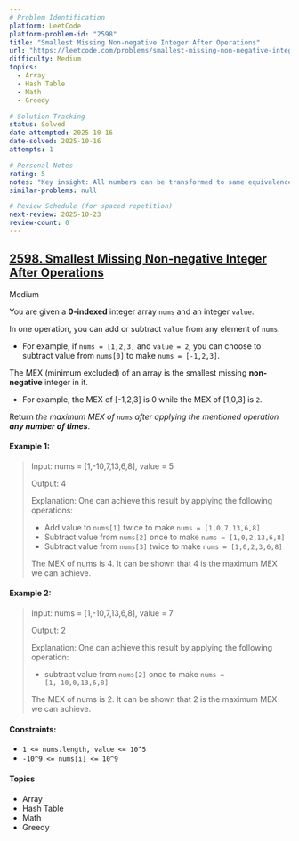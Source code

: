 ```yaml
---
# Problem Identification
platform: LeetCode
platform-problem-id: "2598"
title: "Smallest Missing Non-negative Integer After Operations"
url: "https://leetcode.com/problems/smallest-missing-non-negative-integer-after-operations/"
difficulty: Medium
topics:
  - Array
  - Hash Table
  - Math
  - Greedy

# Solution Tracking
status: Solved
date-attempted: 2025-10-16
date-solved: 2025-10-16
attempts: 1

# Personal Notes
rating: 5
notes: "Key insight: All numbers can be transformed to same equivalence class (mod value). Find smallest MEX by checking which remainder classes are available."
similar-problems: null

# Review Schedule (for spaced repetition)
next-review: 2025-10-23
review-count: 0
---
```


## [2598. Smallest Missing Non-negative Integer After Operations](https://leetcode.com/problems/smallest-missing-non-negative-integer-after-operations/description)

Medium

You are given a **0-indexed** integer array `nums` and an integer `value`.

In one operation, you can add or subtract `value` from any element of `nums`.

- For example, if `nums = [1,2,3]` and `value = 2`, you can choose to subtract value from `nums[0]` to make `nums = [-1,2,3]`.

The MEX (minimum excluded) of an array is the smallest missing **non-negative** integer in it.

- For example, the MEX of [-1,2,3] is 0 while the MEX of [1,0,3] is `2`.

Return *the maximum MEX of `nums` after applying the mentioned operation **any number of times***.

#### Example 1:

> Input: nums = [1,-10,7,13,6,8], value = 5
> 
> Output: 4
> 
> Explanation: One can achieve this result by applying the following operations:
> - Add value to `nums[1]` twice to make `nums = [1,0,7,13,6,8]`
> - Subtract value from `nums[2]` once to make `nums = [1,0,2,13,6,8]`
> - Subtract value from `nums[3]` twice to make `nums = [1,0,2,3,6,8]`
> 
> The MEX of nums is 4. It can be shown that 4 is the maximum MEX we can achieve.

#### Example 2:

> Input: nums = [1,-10,7,13,6,8], value = 7
> 
> Output: 2
> 
> Explanation: One can achieve this result by applying the following operation:
> - subtract value from `nums[2]` once to make `nums = [1,-10,0,13,6,8]`
> 
> The MEX of nums is 2. It can be shown that 2 is the maximum MEX we can achieve.
 

#### Constraints:

- `1 <= nums.length, value <= 10^5`
- `-10^9 <= nums[i] <= 10^9`

#### Topics

- Array
- Hash Table
- Math
- Greedy
